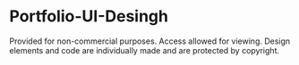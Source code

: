 # Portfolio-UI-Desingh
Provided for non-commercial purposes. Access allowed for viewing. Design elements and code are individually made and are protected by copyright.
